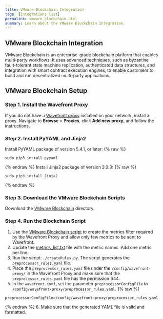 ```yaml
---
title: VMware Blockchain Integration
tags: [integrations list]
permalink: vmware_blockchain.html
summary: Learn about the VMware Blockchain Integration.
---
```

## VMware Blockchain Integration

VMware Blockchain is an enterprise-grade blockchain platform that enables multi-party workflows. It uses advanced techniques, such as byzantine fault-tolerant state machine replication, authenticated data structures, and integration with smart contract execution engines, to enable customers to build and run decentralized multi-party applications.
## VMware Blockchain Setup



### Step 1. Install the Wavefront Proxy

If you do not have a [Wavefront proxy](https://docs.wavefront.com/proxies.html) installed on your network, install a proxy. Navigate to **Browse** > **Proxies**, click **Add new proxy**, and follow the instructions.

### Step 2. Install PyYAML and Jinja2

Install PyYAML package of version 5.4.1, or later:{% raw %}
  ```
  sudo pip3 install pyyaml
  ```
{% endraw %}
Install Jinja2 package of version 3.0.3:{% raw %}
  ```
  sudo pip3 install Jinja2
  ```
{% endraw %}

### Step 3. Download the VMware Blockchain Scripts

Download the [VMware Blockchain](https://github.com/wavefrontHQ/integrations/tree/master/vmbc) directory.

### Step 4. Run the Blockchain Script

1. Use the [VMware Blockchain script](https://raw.githubusercontent.com/wavefrontHQ/integrations/master/vmbc/createRules.py) to create the metrics filter required by the Wavefront Proxy and allow only few metrics to be sent to Wavefront.
2. Update the [metrics_list.txt](https://raw.githubusercontent.com/wavefrontHQ/integrations/master/vmbc/metrics_list.txt) file with the metric names. Add one metric per line.
3. Run the script: `./createRules.py`. The script generates the `preprocessor_rules.yaml` file.
4. Place the `preprocessor_rules.yaml` file under the `/config/wavefront-proxy/` in the Wavefront Proxy and make sure that the `preprocessor_rules.yaml` file has the permission 644.
5. In the `wavefront.conf`, set the parameter `preprocessorConfigFile` to `/config/wavefront-proxy/preprocessor_rules.yaml`.{% raw %}
  ```
  preprocessorConfigFile=/config/wavefront-proxy/preprocessor_rules.yaml
  ```
{% endraw %}
6. Make sure that the generated YAML file is valid and formatted.



